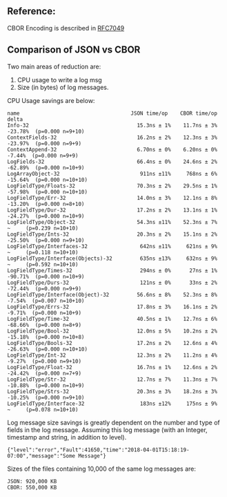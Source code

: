 ## Reference:
   CBOR Encoding is described in [RFC7049](https://tools.ietf.org/html/rfc7049)

## Comparison of JSON vs CBOR

Two main areas of reduction are:

1. CPU usage to write a log msg 
2. Size (in bytes) of log messages.


CPU Usage savings are below:
```
name                                    JSON time/op    CBOR time/op   delta
Info-32                                   15.3ns ± 1%    11.7ns ± 3%  -23.78%  (p=0.000 n=9+10)      
ContextFields-32                          16.2ns ± 2%    12.3ns ± 3%  -23.97%  (p=0.000 n=9+9)       
ContextAppend-32                          6.70ns ± 0%    6.20ns ± 0%   -7.44%  (p=0.000 n=9+9)       
LogFields-32                              66.4ns ± 0%    24.6ns ± 2%  -62.89%  (p=0.000 n=10+9)      
LogArrayObject-32                          911ns ±11%     768ns ± 6%  -15.64%  (p=0.000 n=10+10)     
LogFieldType/Floats-32                    70.3ns ± 2%    29.5ns ± 1%  -57.98%  (p=0.000 n=10+10)     
LogFieldType/Err-32                       14.0ns ± 3%    12.1ns ± 8%  -13.20%  (p=0.000 n=8+10)      
LogFieldType/Dur-32                       17.2ns ± 2%    13.1ns ± 1%  -24.27%  (p=0.000 n=10+9)      
LogFieldType/Object-32                    54.3ns ±11%    52.3ns ± 7%     ~     (p=0.239 n=10+10)     
LogFieldType/Ints-32                      20.3ns ± 2%    15.1ns ± 2%  -25.50%  (p=0.000 n=9+10)      
LogFieldType/Interfaces-32                 642ns ±11%     621ns ± 9%     ~     (p=0.118 n=10+10)     
LogFieldType/Interface(Objects)-32         635ns ±13%     632ns ± 9%     ~     (p=0.592 n=10+10)     
LogFieldType/Times-32                      294ns ± 0%      27ns ± 1%  -90.71%  (p=0.000 n=10+9)      
LogFieldType/Durs-32                       121ns ± 0%      33ns ± 2%  -72.44%  (p=0.000 n=9+9)       
LogFieldType/Interface(Object)-32         56.6ns ± 8%    52.3ns ± 8%   -7.54%  (p=0.007 n=10+10)     
LogFieldType/Errs-32                      17.8ns ± 3%    16.1ns ± 2%   -9.71%  (p=0.000 n=10+9)      
LogFieldType/Time-32                      40.5ns ± 1%    12.7ns ± 6%  -68.66%  (p=0.000 n=8+9)       
LogFieldType/Bool-32                      12.0ns ± 5%    10.2ns ± 2%  -15.18%  (p=0.000 n=10+8)      
LogFieldType/Bools-32                     17.2ns ± 2%    12.6ns ± 4%  -26.63%  (p=0.000 n=10+10)     
LogFieldType/Int-32                       12.3ns ± 2%    11.2ns ± 4%   -9.27%  (p=0.000 n=9+10)      
LogFieldType/Float-32                     16.7ns ± 1%    12.6ns ± 2%  -24.42%  (p=0.000 n=7+9)       
LogFieldType/Str-32                       12.7ns ± 7%    11.3ns ± 7%  -10.88%  (p=0.000 n=10+9)      
LogFieldType/Strs-32                      20.3ns ± 3%    18.2ns ± 3%  -10.25%  (p=0.000 n=9+10)      
LogFieldType/Interface-32                  183ns ±12%     175ns ± 9%     ~     (p=0.078 n=10+10)     
```

Log message size savings is greatly dependent on the number and type of fields in the log message.
Assuming this log message (with an Integer, timestamp and string, in addition to level).

`{"level":"error","Fault":41650,"time":"2018-04-01T15:18:19-07:00","message":"Some Message"}`

Sizes of the files containing 10,000 of the same log messages are:

```
JSON: 920,000 KB
CBOR: 550,000 KB
```
